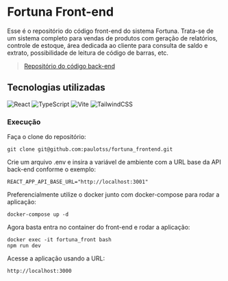 # Fortuna Front-end

Esse é o repositório do código front-end do sistema Fortuna. Trata-se de um sistema completo para vendas de produtos com geração de relatórios, controle de estoque, área dedicada ao cliente para consulta de saldo e extrato, possibilidade de leitura de código de barras, etc.

> [Repositório do código back-end](https://github.com/paulotss/fortuna_backend)

## Tecnologias utilizadas

![React](https://img.shields.io/badge/react-%2320232a.svg?style=for-the-badge&logo=react&logoColor=%2361DAFB)
![TypeScript](https://img.shields.io/badge/typescript-%23007ACC.svg?style=for-the-badge&logo=typescript&logoColor=white)
![Vite](https://img.shields.io/badge/vite-%23646CFF.svg?style=for-the-badge&logo=vite&logoColor=white)
![TailwindCSS](https://img.shields.io/badge/tailwindcss-%2338B2AC.svg?style=for-the-badge&logo=tailwind-css&logoColor=white)

### Execução

Faça o clone do repositório:

```
git clone git@github.com:paulotss/fortuna_frontend.git
```

Crie um arquivo .env e insira a variável de ambiente com a URL base da API back-end conforme o exemplo:

```
REACT_APP_API_BASE_URL="http://localhost:3001"
```

Preferencialmente utilize o docker junto com docker-compose para rodar a aplicação:

```
docker-compose up -d
```

Agora basta entra no container do front-end e rodar a aplicação:

```
docker exec -it fortuna_front bash
npm run dev
```

Acesse a aplicação usando a URL:

```
http://localhost:3000
```